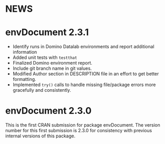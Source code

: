 # NEWS

# envDocument 2.3.1

+ Identify runs in Domino Datalab environments and report additional information
+ Added unit tests with `testthat`
+ Finalized Domino environment report.  
+ Include git branch name in git values.
+ Modified Author section in DESCRIPTION file in an effort to get better formatting.
+ Implemented `try()` calls to handle missing file/package errors more gracefully and consistently.

# envDocument 2.3.0
This is the first CRAN submission for package envDocument.  The version number for this first submission is 2.3.0 for consistency with previous internal versions of this package.
